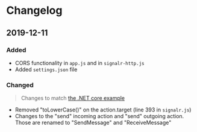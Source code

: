 # Changelog

## 2019-12-11

### Added

- CORS functionality in `app.js` and in `signalr-http.js`
- Added `settings.json` file

### Changed

> Changes to match [the .NET core example](https://docs.microsoft.com/en-us/aspnet/core/tutorials/signalr?view=aspnetcore-3.1&tabs=visual-studio-code)

- Removed "toLowerCase()" on the action.target (line 393 in `signalr.js`)
- Changes to the "send" incoming action and "send" outgoing action. Those are renamed to "SendMessage" and "ReceiveMessage"